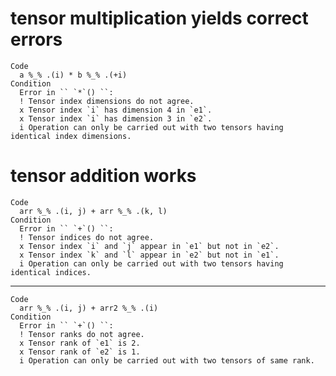 # tensor multiplication yields correct errors

    Code
      a %_% .(i) * b %_% .(+i)
    Condition
      Error in `` `*`() ``:
      ! Tensor index dimensions do not agree.
      x Tensor index `i` has dimension 4 in `e1`.
      x Tensor index `i` has dimension 3 in `e2`.
      i Operation can only be carried out with two tensors having identical index dimensions.

# tensor addition works

    Code
      arr %_% .(i, j) + arr %_% .(k, l)
    Condition
      Error in `` `+`() ``:
      ! Tensor indices do not agree.
      x Tensor index `i` and `j` appear in `e1` but not in `e2`.
      x Tensor index `k` and `l` appear in `e2` but not in `e1`.
      i Operation can only be carried out with two tensors having identical indices.

---

    Code
      arr %_% .(i, j) + arr2 %_% .(i)
    Condition
      Error in `` `+`() ``:
      ! Tensor ranks do not agree.
      x Tensor rank of `e1` is 2.
      x Tensor rank of `e2` is 1.
      i Operation can only be carried out with two tensors of same rank.

